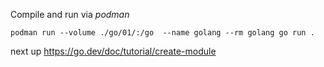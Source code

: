 Compile and run via *podman*

```
podman run --volume ./go/01/:/go  --name golang --rm golang go run .
```

next up https://go.dev/doc/tutorial/create-module
